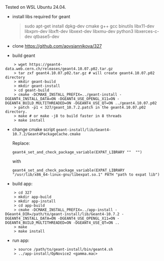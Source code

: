 Tested on WSL Ubuntu 24.04.

- install libs required for geant

    > sudo apt-get install dpkg-dev cmake g++ gcc binutils libx11-dev libxpm-dev libxft-dev libxext-dev libxmu-dev python3 libxerces-c-dev qtbase5-dev

- clone https://github.com/aovsiannikova/327 

- build geant

```
    > wget https://geant4-data.web.cern.ch/releases/geant4.10.07.p02.tar.gz
    > tar zxf geant4.10.07.p02.tar.gz # will create geant4.10.07.p02 directory
    > mkdir geant-build
    > mkdir geant-install
    > cd geant-build
    > cmake -DCMAKE_INSTALL_PREFIX=../geant-install -DGEANT4_INSTALL_DATA=ON -DGEANT4_USE_OPENGL_X11=ON -DGEANT4_BUILD_MULTITHREADED=ON -DGEANT4_USE_QT=ON ../geant4.10.07.p02
    > patch -p1 < 327/geant_10.7.2.patch in the geant4.10.07.p02 directory.
    > make # or make -j8 to build faster in 8 threads
    > make install
```

- change cmake script `geant-install/lib/Geant4-10.7.2/Geant4PackageCache.cmake`

  Replace:

      geant4_set_and_check_package_variable(EXPAT_LIBRARY ""  "")

  with

      geant4_set_and_check_package_variable(EXPAT_LIBRARY "/usr/lib/x86_64-linux-gnu/libexpat.so.1" PATH "path to expat lib")

- build app:

```
    > cd 327
    > mkdir app-build
    > mkdir app-install
    > cd app-build
    > cmake -DCMAKE_INSTALL_PREFIX=../app-install -DGeant4_DIR=/path/to/geant-install/lib/Geant4-10.7.2 -DGEANT4_INSTALL_DATA=ON -DGEANT4_USE_OPENGL_X11=ON -DGEANT4_BUILD_MULTITHREADED=ON -DGEANT4_USE_QT=ON ..
    > make
    > make install
```

- run app:

```
    > source /path/to/geant-install/bin/geant4.sh
    > ../app-install/OpNovice2 <gamma.mac>

```

